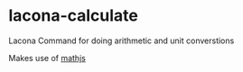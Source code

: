 # lacona-calculate

Lacona Command for doing arithmetic and unit converstions

Makes use of [mathjs](http://mathjs.org/)